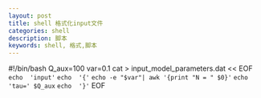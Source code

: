 ```yaml
---
layout: post
title: shell 格式化input文件
categories: shell
description: 脚本
keywords: shell, 格式,脚本
---
```



#!/bin/bash
Q_aux=100
var=0.1
cat > input_model_parameters.dat << EOF
`echo  'input'`
`echo  '{'`
`echo -e "$var"| awk '{print "N = " $0}'`
`echo  'tau=' $Q_aux`
`echo  '}'`
EOF
